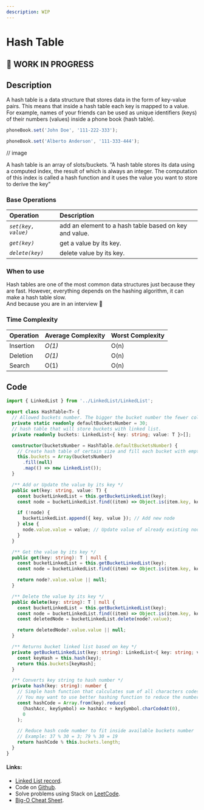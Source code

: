 ```yaml
---
description: WIP
---
```


# Hash Table

##  🚧 WORK IN PROGRESS

## Description

A hash table is a data structure that stores data in the form of key-value pairs. This means that inside a hash table each key is mapped to a value. For example, names of your friends can be used as unique identifiers \(keys\) of their numbers \(values\) inside a phone book \(hash table\).

```typescript
phoneBook.set('John Doe', '111-222-333');

phoneBook.set('Alberto Anderson', '111-333-444');
```

// image

A hash table is an array of slots/buckets. “A hash table stores its data using a computed index, the result of which is always an integer. The computation of this index is called a hash function and it uses the value you want to store to derive the key”

### Base Operations

| Operation | Description |
| :--- | :--- |
| _`set(key, value)`_ | add an element to a hash table based on key and value. |
| _`get(key)`_ | get a value by its key. |
| _`delete(key)`_ | delete value by its key. |

### When to use

Hash tables are one of the most common data structures just because they are fast. However, everything depends on the hashing algorithm, it can make a hash table slow.   
And because you are in an interview 🙂

### Time Complexity

| Operation | Average Complexity | Worst Complexity |
| :--- | :--- | :--- |
| Insertion | _O\(1\)_ | O\(n\) |
| Deletion | _O\(1\)_ | O\(n\) |
| Search | O\(1\) | O\(n\) |

## Code

```typescript
import { LinkedList } from '../LinkedList/LinkedList';

export class HashTable<T> {
  // Allowed buckets number. The bigger the bucket number the fewer collisions we will get.
  private static readonly defaultBucketsNumber = 30;
  // hash table that will store buckets with linked list.
  private readonly buckets: LinkedList<{ key: string; value: T }>[];

  constructor(bucketsNumber = HashTable.defaultBucketsNumber) {
    // Create hash table of certain size and fill each bucket with empty linked list.
    this.buckets = Array(bucketsNumber)
      .fill(null)
      .map(() => new LinkedList());
  }

  /** Add or Update the value by its key */
  public set(key: string, value: T) {
    const bucketLinkedList = this.getBucketLinkedList(key);
    const node = bucketLinkedList.find((item) => Object.is(item.key, key));

    if (!node) {
      bucketLinkedList.append({ key, value }); // Add new node
    } else {
      node.value.value = value; // Update value of already existing node
    }
  }

  /** Get the value by its key */
  public get(key: string): T | null {
    const bucketLinkedList = this.getBucketLinkedList(key);
    const node = bucketLinkedList.find((item) => Object.is(item.key, key));

    return node?.value.value || null;
  }

  /** Delete the value by its key */
  public delete(key: string): T | null {
    const bucketLinkedList = this.getBucketLinkedList(key);
    const node = bucketLinkedList.find((item) => Object.is(item.key, key));
    const deletedNode = bucketLinkedList.delete(node?.value);

    return deletedNode?.value.value || null;
  }

  /** Returns bucket linked list based on key */
  private getBucketLinkedList(key: string): LinkedList<{ key: string; value: T }> {
    const keyHash = this.hash(key);
    return this.buckets[keyHash];
  }

  /** Converts key string to hash number */
  private hash(key: string): number {
    // Simple hash function that calculates sum of all characters codes inside the key
    // You may want to use better hashing function to reduce the number of collisions
    const hashCode = Array.from(key).reduce(
      (hashAcc, keySymbol) => hashAcc + keySymbol.charCodeAt(0),
      0
    );

    // Reduce hash code number to fit inside available buckets number
    // Example: 37 % 30 = 3; 79 % 30 = 19
    return hashCode % this.buckets.length;
  }
}
```

#### Links:

* [Linked List record](linked-list.md).
* Code on [Github](https://github.com/UgRoss/data-structures-typescript/tree/main/src/data-structures/HashTable).
* Solve problems using Stack on [LeetCode](https://leetcode.com/tag/hash-table/).
* [Big-O Cheat Sheet](https://www.bigocheatsheet.com/).


